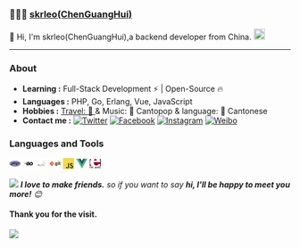 
### 👨🏼‍💻 [skrleo(ChenGuangHui)](http://www.17wangku.com)

👋 Hi, I'm skrleo(ChenGuangHui),a backend developer from China. <img src="https://pic.sopili.net/pub/emoji/twitter/2/72x72/1f1e8-1f1f3.png" width=20 height=20>

---------------------------------------------------------------------------------------------------------------------------------------------------------------------------------


### About

-  **Learning :** Full-Stack Development :zap: | Open-Source :fire:    
-  **Languages :** PHP, Go, Erlang, Vue, JavaScript
-  **Hobbies :** <a href="https://hzz.cool/travel-map" target="_blank"> Travel: 🧳 </a> &  Music: 🎵 Cantopop   & language: :loudspeaker:  Cantonese 
-  **Contact me :** <a href="https://twitter.com/he_zhizheng" target="_blank"><img src="https://cdn.jsdelivr.net/gh/hezhizheng/static-image-hosting@master/image-hosting/20210315142621_MXUICNLHFWEUWXXP.svg" alt="Twitter" width="18px"></a>
<a href="https://www.facebook.com/hezhizheng1026/" target="_blank"><img src="https://cdn.jsdelivr.net/gh/hezhizheng/static-image-hosting@master/image-hosting/20210315142602_APFWHRYWBSXLVWOT.svg" alt="Facebook" width="18px"></a>
<a href="https://www.instagram.com/dexter_ho_cn/" target="_blank"><img src="https://cdn.jsdelivr.net/gh/hezhizheng/static-image-hosting@master/image-hosting/20210315142628_PPXUJHHBSQFLBVGV.svg" alt="Instagram" width="18px"></a>
<a href="https://weibo.com/u/5675317400" target="_blank"><img src="https://cdn.jsdelivr.net/gh/hezhizheng/static-image-hosting@master/image-hosting/20210315142621_UIVDFDDKXSEIBOUE.svg" alt="Weibo" width="18px"></a>

### Languages and Tools

<code><img height="20" src="https://raw.githubusercontent.com/github/explore/80688e429a7d4ef2fca1e82350fe8e3517d3494d/topics/php/php.png"></code>
<code><img height="20" src="https://raw.githubusercontent.com/github/explore/80688e429a7d4ef2fca1e82350fe8e3517d3494d/topics/go/go.png"></code>
<code><img height="20" src="https://raw.githubusercontent.com/github/explore/80688e429a7d4ef2fca1e82350fe8e3517d3494d/topics/mysql/mysql.png"></code>
<code><img height="20" src="https://raw.githubusercontent.com/github/explore/80688e429a7d4ef2fca1e82350fe8e3517d3494d/topics/git/git.png"></code>
<code><img height="20" src="https://raw.githubusercontent.com/github/explore/80688e429a7d4ef2fca1e82350fe8e3517d3494d/topics/javascript/javascript.png"></code>
<code><img height="20" src="https://raw.githubusercontent.com/github/explore/80688e429a7d4ef2fca1e82350fe8e3517d3494d/topics/vue/vue.png"></code>
<code><img height="20" src="https://raw.githubusercontent.com/github/explore/80688e429a7d4ef2fca1e82350fe8e3517d3494d/topics/erlang/erlang.png"></code>

<img src="https://media.giphy.com/media/LnQjpWaON8nhr21vNW/giphy.gif" width="60"> <em><b>I love to make friends.</b> so if you want to say <b>hi, I'll be happy to meet you more!</b> 😊</em>

#### Thank you for the visit.
![](http://profile-counter.glitch.me/kenuing/count.svg)
